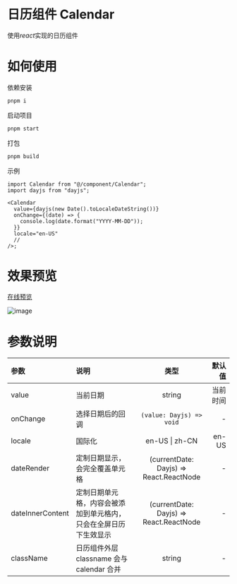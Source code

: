 # 日历组件 Calendar

使用*react*实现的日历组件

# 如何使用

依赖安装

```sh
pnpm i
```

启动项目

```sh
pnpm start
```

打包

```sh
pnpm build
```

示例

```tsx
import Calendar from "@/component/Calendar";
import dayjs from "dayjs";

<Calendar
  value={dayjs(new Date().toLocaleDateString())}
  onChange={(date) => {
    console.log(date.format("YYYY-MM-DD"));
  }}
  locale="en-US"
  //
/>;
```

# 效果预览

[在线预览](一会儿你在这发个链接)

![image](https://markdown.com.cn/assets/img/philly-magic-garden.9c0b4415.jpg)

# 参数说明

| 参数             | 说明                                                             |                  类型                   |   默认值 |
| :--------------- | :--------------------------------------------------------------- | :-------------------------------------: | -------: |
| value            | 当前日期                                                         |                 string                  | 当前时间 |
| onChange         | 选择日期后的回调                                                 |        `(value: Dayjs) => void`         |        - |
| locale           | 国际化                                                           |             en-US \| zh-CN              |    en-US |
| dateRender       | 定制日期显示，会完全覆盖单元格                                   | (currentDate: Dayjs) => React.ReactNode |        - |
| dateInnerContent | 定制日期单元格，内容会被添加到单元格内，只会在全屏日历下生效显示 | (currentDate: Dayjs) => React.ReactNode |        - |
| className        | 日历组件外层 classname 会与 calendar 合并                        |                 string                  |        - |
